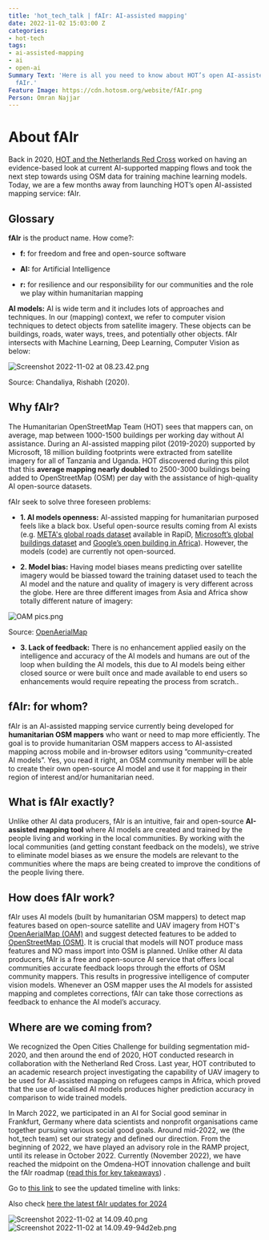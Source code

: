 ```yaml
---
title: 'hot_tech_talk | fAIr: AI-assisted mapping'
date: 2022-11-02 15:03:00 Z
categories:
- hot-tech
tags:
- ai-assisted-mapping
- ai
- open-ai
Summary Text: 'Here is all you need to know about HOT’s open AI-assisted mapping service:
  fAIr.'
Feature Image: https://cdn.hotosm.org/website/fAIr.png
Person: Omran Najjar
---
```


# About fAIr

Back in 2020, [HOT and the Netherlands Red Cross](https://www.hotosm.org/projects/reseach-on-mapping-with-machine-learning/) worked on having an evidence-based look at current AI-supported mapping flows and took the next step towards using OSM data for training machine learning models. Today, we are a few months away from launching HOT’s open AI-assisted mapping service: fAIr.

## Glossary

**fAIr** is the product name. How come?:

* **f:** for freedom and free and open-source software

* **AI:** for Artificial Intelligence

* **r:** for resilience and our responsibility for our communities and the role we play within humanitarian mapping

**AI models:** AI is wide term and it includes lots of approaches and techniques. In our (mapping) context, we refer to computer vision techniques to detect objects from satellite imagery. These objects can be buildings, roads, water ways, trees, and potentially other objects.
fAIr intersects with Machine Learning, Deep Learning, Computer Vision as below:

![Screenshot 2022-11-02 at 08.23.42.png](https://cdn.hotosm.org/website/Screenshot+2022-11-02+at+08.23.42.png)

Source: Chandaliya, Rishabh (2020).

## Why fAIr?

The Humanitarian OpenStreetMap Team (HOT) sees that mappers can, on average, map between 1000-1500 buildings per working day without AI assistance. During an AI-assisted mapping pilot (2019-2020) supported by Microsoft, 18 million building footprints were extracted from satellite imagery for all of Tanzania and Uganda. HOT discovered during this pilot that this **average mapping nearly doubled** to 2500-3000 buildings being added to OpenStreetMap (OSM) per day with the assistance of high-quality AI open-source datasets.

fAIr seek to solve three foreseen problems:

* **1. AI models openness:** AI-assisted mapping for humanitarian purposed feels like a black box. Useful open-source results coming from AI exists (e.g. [META's global roads dataset](https://mapwith.ai/) available in RapiD, [Microsoft’s global buildings dataset](https://github.com/microsoft/GlobalMLBuildingFootprints) and [Google’s open building in Africa](https://sites.research.google/open-buildings/)). However, the models (code) are currently not open-sourced.

* **2. Model bias:** Having model biases means predicting over satellite imagery would be biassed toward the training dataset used to teach the AI model and the nature and quality of imagery is very different across the globe. Here are three different images from Asia and Africa show totally different nature of imagery:

![OAM pics.png](https://cdn.hotosm.org/website/OAM+pics.png)

Source: [OpenAerialMap](https://openaerialmap.org/)

* **3. Lack of feedback:** There is no enhancement applied easily on the intelligence and accuracy of the AI models and humans are out of the loop when building the AI models, this due to AI models being either closed source or were built once and made available to end users so enhancements would require repeating the process from scratch..

## fAIr: for whom?

fAIr is an AI-assisted mapping service currently being developed for **humanitarian OSM mappers** who want or need to map more efficiently. The goal is to provide humanitarian OSM mappers access to AI-assisted mapping across mobile and in-browser editors using “community-created AI models”. Yes, you read it right, an OSM community member will be able to create their own open-source AI model and use it for mapping in their region of interest and/or humanitarian need.

## What is fAIr exactly?

Unlike other AI data producers, fAIr is an intuitive, fair and open-source **AI-assisted mapping tool** where AI models are created and trained by the people living and working in the local communities. By working with the local communities (and getting constant feedback on the models), we strive to eliminate model biases as we ensure the models are relevant to the communities where the maps are being created to improve the conditions of the people living there.

## How does fAIr work?

fAIr uses AI models (built by humanitarian OSM mappers) to detect map features based on open-source satellite and UAV imagery from HOT's [OpenAerialMap (OAM)](https://openaerialmap.org/) and suggest detected features to be added to [OpenStreetMap (OSM)](https://openstreetmap.org/). It is crucial that models will NOT produce mass features and NO mass import into OSM is planned. Unlike other AI data producers, fAIr is a free and open-source AI service that offers local communities accurate feedback loops through the efforts of OSM community mappers. This results in progressive intelligence of computer vision models. Whenever an OSM mapper uses the AI models for assisted mapping and completes corrections, fAIr can take those corrections as feedback to enhance the AI model’s accuracy.

## Where are we coming from?

We recognized the Open Cities Challenge for building segmentation mid-2020, and then around the end of 2020, HOT conducted research in collaboration with the Netherland Red Cross. Last year, HOT contributed to an academic research project investigating the capability of UAV imagery to be used for AI-assisted mapping on refugees camps in Africa, which proved that the use of localised AI models produces higher prediction accuracy in comparison to wide trained models.

In March 2022, we participated in an AI for Social good seminar in Frankfurt, Germany where data scientists and nonprofit organisations came together pursuing various social good goals. Around mid-2022, we (the hot_tech team) set our strategy and defined our direction. From the beginning of 2022, we have played an advisory role in the RAMP project, until its release in October 2022. Currently (November 2022), we have reached the midpoint on the Omdena-HOT innovation challenge and built the fAIr roadmap ([read this for key takeaways](https://www.hotosm.org/tech-blog/hot-tech-talk-open-ai-challenge/)) .

Go to [this link](https://docs.google.com/presentation/d/1kR2Gezh3yOhEZBSjtoJR37rJ1JX9Q3m6T43BO55puIU/edit?usp=sharing) to see the updated timeline with links:

Also check [here the latest fAIr updates for 2024](https://www.hotosm.org/updates/fAIr_2024/) 

![Screenshot 2022-11-02 at 14.09.40.png](https://cdn.hotosm.org/website/Screenshot+2022-11-02+at+14.09.40.png)
![Screenshot 2022-11-02 at 14.09.49-94d2eb.png](https://cdn.hotosm.org/website/Screenshot+2022-11-02+at+14.09.49-94d2eb.png)
